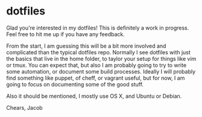 # dotfiles
Glad you're interested in my dotfiles!
This is definitely a work in progress. Feel free to hit me up if you have any feedback.

From the start, I am guessing this will be a bit more involved and complicated than the typical dotfiles repo. Normally I see dotfiles with just the basics that live in the home folder, to taylor your setup for things like vim or tmux. You can expect that, but also I am probably going to try to write some automation, or document some build processes. Ideally I will probably find something like puppet, of cheff, or vagrant useful, but for now, I am going to focus on documenting some of the good stuff.

Also it should be mentioned, I mostly use OS X, and Ubuntu or Debian.


Chears,
Jacob

